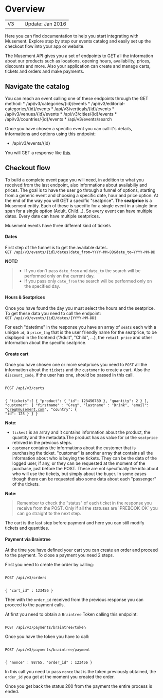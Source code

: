 <h1>Overview</h1>

<table>
<tr><td width="40px">V3</td><td>Update: Jan 2016</td></tr>
</table>

Here you can find documentation to help you start integrating with Musement. Explore step by step our events catalog and easily set up the checkout flow into your app or website.

The Musement API gives you a set of endpoints to GET all the information about our products such as locations, opening hours, availability, prices, discounts and more. Also your application can create and manage carts, tickets and orders and make payments.



<h2>Navigate the catalog</h2>
You can reach an event calling one of these endpoints through the GET method:
* /api/v3/categories/{id}/events
* /api/v3/editorial-categories/{id}/events
* /api/v3/verticals/{id}/events
* /api/v3/venues/{id}/events
* /api/v3/cities/{id}/events
* /api/v3/countries/{id}/events
* /api/v3/events/search

Once you have chosen a specific event you can call it's details, informations and options using this endpoint:
* /api/v3/events/{id}

You will GET a response like [this](/event_response).

<h2>Checkout flow</h2>
To build a complete event page you will need, in addition to what you received from the last endpoint, also informations about availabiliy and prices. The goal is to have the user go through a funnel of options, starting from a generic event and choosing a specific date, hour and price option. At the end of the way you will GET a specific "seatprice".
The <strong>seatprice</strong> is a Musement entity. 
Each of these is specific for a single event in a single time span for a single option (Adult, Child...).
So every event can have multiple dates. Every date can have multiple seatprices.

Musement events have three different kind of tickets

<h4>Dates</h4>
First step of the funnel is to get the available dates.

<code>
GET /api/v3/events/{id}/dates?date_from=YYYY-MM-DD&date_to=YYYY-MM-DD
</code>

<strong>NOTE:</strong>

<blockquote>

 - If you don't pass `date_from` and `date_to` the search will be performed only on the current day.
 - If you pass only `date_from` the search will be performed only on the specified day.
</blockquote>

<h4>Hours & Seatprices</h4>
Once you have found the day you must select the hours and the seatprice. To get these data you need to call the endpoint:

<code>
GET /api/v3/events/{id}/dates/{YYYY-MM-DD}
</code>

For each "datetime" in the response you have an array of `seats` each with a unique `id`, a `price_tag` that is the user friendly name for the seatprice, to be displayed in the frontend ("Adult", "Child", ...), the `retail price` and other information about the specific seatprice.

<h4>Create cart</h4>

Once you have chosen one or more seatprices you need to `POST` all the information about the `tickets` and the `customer` to create a cart. Also the `discount_code`, if the user has one, should be passed in this call.

<code>
POST /api/v3/carts

{
    "tickets":[
        {
            "product": {
                "id": 123456789
            },
            "quantity": 2
        }
    ],
    "customer": {
      "firstname" : "Greg",
      "lastname" : "Drink",
      "email": "greg@musement.com",
      "country": {
        "id": 123
      }
    }
}
</code>

<strong>Note:</strong>

 - `tickest` is an array and it contains information about the product, the quantity and the metadata.The product has as value for `id` the `seatprice` retrived in the previous steps.  
 - `customer` contains the informations about the customer that is purchasing the ticket. "customer" is another array that contains all the information about who is buying the tickets. They can be the data of the logged user, if any, or they can be requested at the moment of the purchase, just before the POST. These are not specifically the info about who will use the tickets, but simply about the buyer. In some cases though there can be requested also some data about each "passenger" of the tickets.

<strong>Note:</strong>

<blockquote>
Remember to check the "status" of each ticket in the response you receive from the POST. Only if all the statuses are `PREBOOK_OK` you can go straight to the next step.</strong>
</blockquote>

The cart is the last step before payment and here you can still modify tickets and quantities.

<h4>Payment via Braintree</h4>
At the time you have defined your cart you can create an order and proceed to the payment. To close a payment you need 2 steps.

First you need to create the order by calling:

<code>
POST /api/v3/orders

{
  "cart_id" : 123456
}
</code>

Then with the `order_id` received from the previous response you can proceed to the payment calls. 

At first you need to obtain a `Braintree` Token calling this endpoint:

<code>
POST /api/v3/payments/braintree/token
</code>

Once you have the token you have to call:

<code>
POST /api/v3/payments/braintree/payment

{
  "nonce" : 98765,
  "order_id" : 123456
}
</code>

In this call you need to pass `nonce` that is the token previously obtained, the `order_id` you got at the moment you created the order.

Once you get back the status 200 from the payment the entire process is ended.

